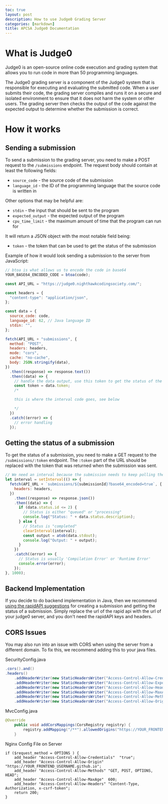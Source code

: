 ```yaml
---
toc: true
layout: post
description: How to use Judge0 Grading Server
categories: [markdown]
title: APCSA Judge0 Documentation
---
```


# What is Judge0

Judge0 is an open-source online code execution and grading system that allows you to run code in more than 50 programming languages.

The Judge0 grading server is a component of the Judge0 system that is responsible for executing and evaluating the submitted code. When a user submits their code, the grading server compiles and runs it on a secure and isolated environment to ensure that it does not harm the system or other users. The grading server then checks the output of the code against the expected output to determine whether the submission is correct.

# How it works

## Sending a submission

To send a submission to the grading server, you need to make a POST request to the `/submissions` endpoint. The request body should contain at least the following fields:

- `source_code` - the source code of the submission
- `language_id` - the ID of the programming language that the source code is written in

Other options that may be helpful are:

- `stdin` - the input that should be sent to the program
- `expected_output` - the expected output of the program
- `cpu_time_limit` - the maximum amount of time that the program can run for

It will return a JSON object with the most notable field being:

- `token` - the token that can be used to get the status of the submission

Example of how it would look sending a submission to the server from JavaScript:

```js
// btoa is what allows us to encode the code in base64
YOUR_BASE64_ENCODED_CODE = btoa(code);

const API_URL = "https://judge0.nighthawkcodingsociety.com/";

const headers = {
  "content-type": "application/json",
};

const data = {
  source_code: code,
  language_id: 62, // Java language ID
  stdin: "",
};

fetch(API_URL + "submissions", {
  method: "POST",
  headers: headers,
  mode: "cors",
  cache: "no-cache",
  body: JSON.stringify(data),
})
  .then((response) => response.text())
  .then((data) => {
    // handle the data output, use this token to get the status of the submission
    const token = data.token;
    /*

    this is where the interval code goes, see below

    */
  })
  .catch((error) => {
    // error handling
  });
```

## Getting the status of a submission

To get the status of a submission, you need to make a GET request to the `/submissions/:token` endpoint. The `:token` part of the URL should be replaced with the token that was returned when the submission was sent.

```js
// We need an interval because the submission needs to keep polling the server to see if it has compiled yet
let interval = setInterval(() => {
  fetch(API_URL + `submissions/${submissionId}?base64_encoded=true`, {
    headers: headers,
  })
    .then((response) => response.json())
    .then((data) => {
      if (data.status.id <= 2) {
        // Status is either "queued" or "processing"
        console.log("Status: " + data.status.description);
      } else {
        // Status is "completed"
        clearInterval(interval);
        const output = atob(data.stdout);
        console.log("Output: " + output);
      }
    })
    .catch((error) => {
      // Status is usually 'Compilation Error' or 'Runtime Error'
      console.error(error);
    });
}, 1000);
```

## Backend Implementation

If you decide to do backend implementation in Java, then we recommend [using the rapidAPI suggestions](https://rapidapi.com/judge0-official/api/judge0-ce) for creating a submission and getting the status of a submission. Simply replace the url of the rapid api with the url of your judge0 server, and you don't need the rapidAPI keys and headers.

## CORS Issues

You may also run into an issue with CORS when using the server from a different domain. To fix this, we recommend adding this to your java files.

SecurityConfig.java

```java
.cors().and()
.headers()
    .addHeaderWriter(new StaticHeadersWriter("Access-Control-Allow-Credentials", "true"))
    .addHeaderWriter(new StaticHeadersWriter("Access-Control-Allow-ExposedHeaders", "https://YOUR_FRONTEND_USERNAME.github.io", "Authorization"))
    .addHeaderWriter(new StaticHeadersWriter("Access-Control-Allow-Headers", "Content-Type", "Authorization", "x-csrf-token"))
    .addHeaderWriter(new StaticHeadersWriter("Access-Control-Allow-MaxAge", "600"))
    .addHeaderWriter(new StaticHeadersWriter("Access-Control-Allow-Methods", "POST", "GET", "OPTIONS", "HEAD"))
    .addHeaderWriter(new StaticHeadersWriter("Access-Control-Allow-Origin", "https://YOUR_FRONTEND_USERNAME.github.io"))
```

MvcConfig.java

```java
@Override
    public void addCorsMappings(CorsRegistry registry) {
        registry.addMapping("/**").allowedOrigins("https://YOUR_FRONTEND_USERNAME.github.io");
    }
```

Nginx Config File on Server

```nginx
if ($request_method = OPTIONS ) {
    add_header "Access-Control-Allow-Credentials"  "true";
    add_header "Access-Control-Allow-Origin"  "https://YOUR_FRONTEND_USERNAME.github.io";
    add_header "Access-Control-Allow-Methods" "GET, POST, OPTIONS, HEAD";
    add_header "Access-Control-Allow-MaxAge"  600;
    add_header "Access-Control-Allow-Headers" "Content-Type, Authorization, x-csrf-token";
    return 200;
}
```